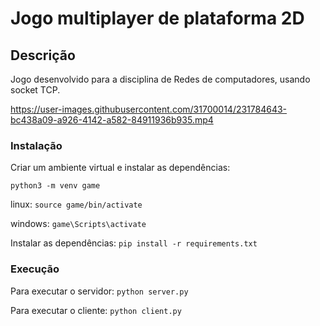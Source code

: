 # Jogo multiplayer de plataforma 2D

## Descrição
Jogo desenvolvido para a disciplina de Redes de computadores, usando socket TCP.

https://user-images.githubusercontent.com/31700014/231784643-bc438a09-a926-4142-a582-84911936b935.mp4

### Instalação
Criar um ambiente virtual e instalar as dependências:

`python3 -m venv game`

linux:
`source game/bin/activate`

windows:
`game\Scripts\activate`

Instalar as dependências:
`pip install -r requirements.txt`

### Execução
Para executar o servidor:
`python server.py`

Para executar o cliente:
`python client.py`




